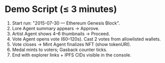# Demo Script (≤ 3 minutes)

1. Start run: "2015-07-30 — Ethereum Genesis Block".
2. Lore Agent summary appears → Approve.
3. Artist Agent shows 4–6 thumbnails → Proceed.
4. Vote Agent opens vote (60–120s). Cast 2 votes from allowlisted wallets.
5. Vote closes → Mint Agent finalizes NFT (show tokenURI).
6. Medal mints to voters; Gasback counter ticks.
7. End with explorer links + IPFS CIDs visible in the console.

